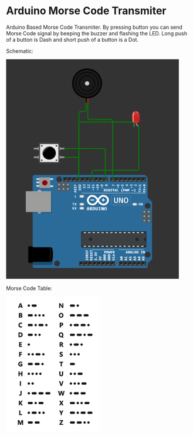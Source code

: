 # Arduino Morse Code Transmiter
 Arduino Based Morse Code Transmiter.
 By pressing button you can send Morse Code signal by beeping the buzzer and flashing the LED.  Long push of a button is Dash and short push of a button is a Dot.
 
Schematic:
 
 
![Arduino Scmetaic](images/Schematic.png)



Morse Code Table:


![Table](images/TableOfCodes.png)

 
